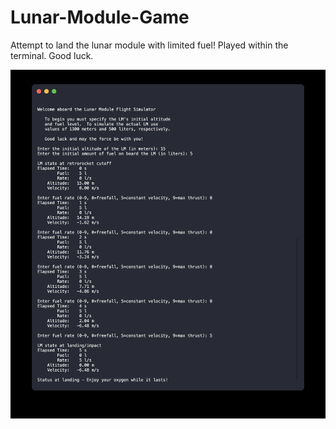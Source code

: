 # Lunar-Module-Game
Attempt to land the lunar module with limited fuel! Played within the terminal. Good luck.

![alt text](./img.png)
